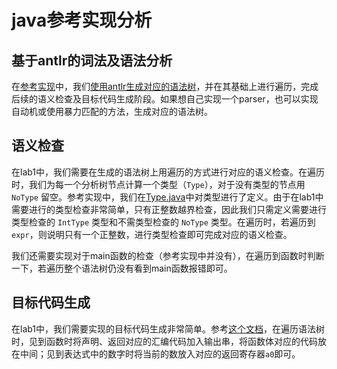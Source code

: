 # java参考实现分析

## 基于antlr的词法及语法分析

在[参考实现](https://github.com/decaf-lang/minidecaf/tree/md-xxy)中，我们[使用antlr生成对应的语法树](./antlr.md)，并在其基础上进行遍历，完成后续的语义检查及目标代码生成阶段。如果想自己实现一个parser，也可以实现自动机或使用暴力匹配的方法，生成对应的语法树。

## 语义检查

在lab1中，我们需要在生成的语法树上用遍历的方式进行对应的语义检查。在遍历时，我们为每一个分析树节点计算一个类型（`Type`），对于没有类型的节点用 `NoType` 留空。参考实现中，我们在[Type.java](https://github.com/decaf-lang/minidecaf/blob/md-xxy/src/main/java/minidecaf/Type.java)中对类型进行了定义。由于在lab1中需要进行的类型检查非常简单，只有正整数越界检查，因此我们只需定义需要进行类型检查的 `IntType` 类型和不需类型检查的 `NoType` 类型。在遍历时，若遍历到`expr`，则说明只有一个正整数，进行类型检查即可完成对应的语义检查。

我们还需要实现对于main函数的检查（参考实现中并没有），在遍历到函数时判断一下，若遍历整个语法树仍没有看到main函数报错即可。

## 目标代码生成

在lab1中，我们需要实现的目标代码生成非常简单。参考[这个文档](./part1.md)，在遍历语法树时，见到函数时将声明、返回对应的汇编代码加入输出串，将函数体对应的代码放在中间；见到表达式中的数字时将当前的数放入对应的返回寄存器`a0`即可。